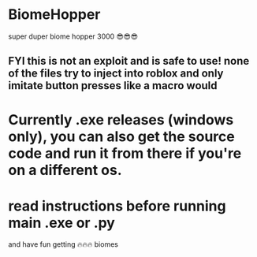 # BiomeHopper
super duper biome hopper 3000 😎😎😎
## FYI this is not an exploit and is safe to use! none of the files try to inject into roblox and only imitate button presses like a macro would
# Currently .exe releases (windows only), you can also get the source code and run it from there if you're on a different os.

# read instructions before running main .exe or .py
and have fun getting 🔥🔥🔥 biomes
